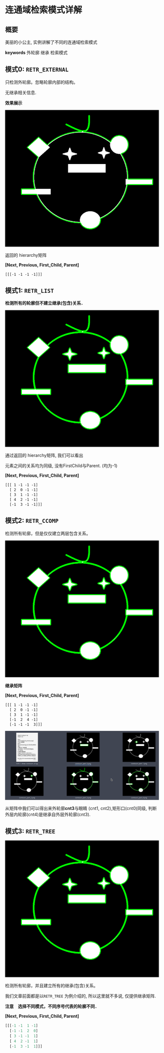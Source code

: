 # 连通域检索模式详解

## 概要
美丽的小公主, 实例讲解了不同的连通域检索模式

**keywords** 外轮廓 继承 检索模式

## 模式0: `RETR_EXTERNAL`

只检测外轮廓。忽略轮廓内部的结构。

无继承相关信息.

**效果展示**

![countours_part_all_mode_0.png](./image/countours_part_all_mode_0.png)

返回的 hierarchy矩阵

 **[Next, Previous, First_Child, Parent]**

```
[[[-1 -1 -1 -1]]]
```



## 模式1: `RETR_LIST`

**检测所有的轮廓但不建立继承(包含)关系．**

![countours_part_all_mode_1.png](./image/countours_part_all_mode_1.png)

通过返回的 hierarchy矩阵, 我们可以看出

元素之间的关系均为同级, 没有FirstChild与Parent. (均为-1)

 **[Next, Previous, First_Child, Parent]**

```
[[[ 1 -1 -1 -1]
  [ 2  0 -1 -1]
  [ 3  1 -1 -1]
  [ 4  2 -1 -1]
  [-1  3 -1 -1]]]
```



## 模式2: `RETR_CCOMP`

检测所有轮廓，但是仅仅建立两层包含关系。

![countours_part_all_mode_2](./image/countours_part_all_mode_2.png)

**继承矩阵**

 **[Next, Previous, First_Child, Parent]**

```
[[[ 1 -1 -1 -1]
  [ 2  0 -1 -1]
  [ 3  1 -1 -1]
  [-1  2  4 -1]
  [-1 -1 -1  3]]]
```

![Screenshot_20180211_115822.png](./image/Screenshot_20180211_115822.png)

从矩阵中我们可以得出来外轮廓**cnt3**与眼睛 (cnt1, cnt2),矩形口(cnt0)同级,  判断外层内轮廓(cnt4)是继承自外层外轮廓(cnt3).



## 模式3: `RETR_TREE`

![countours_part_all_mode_3](./image/countours_part_all_mode_3.png)

 检测所有轮廓，并且建立所有的继承(包含)关系。

我们文章前面都是以`RETR_TREE` 为例介绍的, 所以这里就不多说, 仅提供继承矩阵.

**注意　选择不同模式，不同序号代表的轮廓不同．**

 **[Next, Previous, First_Child, Parent]**

```python
[[[-1 -1  1 -1]
  [-1 -1  2  0]
  [ 3 -1 -1  1]
  [ 4  2 -1  1]
  [-1  3 -1  1]]]
```